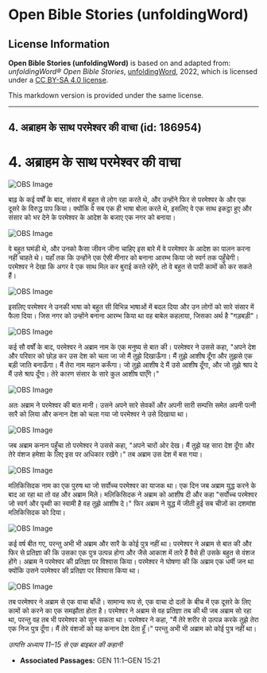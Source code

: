 # Open Bible Stories (unfoldingWord)

## License Information

**Open Bible Stories (unfoldingWord)** is based on and adapted from: _unfoldingWord® Open Bible Stories_, [unfoldingWord](https://unfoldingword.org/utw), 2022, which is licensed under a [CC BY-SA 4.0 license](https://creativecommons.org/licenses/by-sa/4.0/legalcode.en).

This markdown version is provided under the same license.



--------------------------------

## 4. अब्राहम के साथ परमेश्वर की वाचा (id: 186954)

4\. अब्राहम के साथ परमेश्वर की वाचा
===================================

![OBS Image](https://cdn.aquifer.bible/aquifer-content/resources/UWOBS/jpg/360px/obs-en-04-01.jpg)

बाढ़ के कई वर्षों के बाद, संसार में बहुत से लोग रहा करते थे, और उन्होंने फिर से परमेश्वर के और एक दूसरे के विरुद्ध पाप किया। क्योंकि वे सब एक ही भाषा बोला करते थे, इसलिए वे एक साथ इकट्ठा हुए और संसार को भर देने के परमेश्वर के आदेश के बजाए एक नगर को बनाया।

![OBS Image](https://cdn.aquifer.bible/aquifer-content/resources/UWOBS/jpg/360px/obs-en-04-02.jpg)

वे बहुत घमंडी थे, और उनको कैसा जीवन जीना चाहिए इस बारे में वे परमेश्वर के आदेश का पालन करना नहीं चाहते थे। यहाँ तक कि उन्होंने एक ऐसी मीनार को बनाना आरम्भ किया जो स्वर्ग तक पहुँचेगी। परमेश्वर ने देखा कि अगर वे एक साथ मिल कर बुराई करते रहेंगे, तो वे बहुत से पापी कामों को कर सकते हैं।

![OBS Image](https://cdn.aquifer.bible/aquifer-content/resources/UWOBS/jpg/360px/obs-en-04-03.jpg)

इसलिए परमेश्वर ने उनकी भाषा को बहुत सी विभिन्न भाषाओं में बदल दिया और उन लोगों को सारे संसार में फैला दिया। जिस नगर को उन्होंने बनाना आरम्भ किया था वह बाबेल कहलाया, जिसका अर्थ है "गड़बड़ी"।

![OBS Image](https://cdn.aquifer.bible/aquifer-content/resources/UWOBS/jpg/360px/obs-en-04-04.jpg)

कई सौ वर्षों के बाद, परमेश्वर ने अब्राम नाम के एक मनुष्य से बात की। परमेश्वर ने उससे कहा, "अपने देश और परिवार को छोड़ कर उस देश को चला जा जो मैं तुझे दिखाऊँगा। मैं तुझे आशीष दूँगा और तुझसे एक बड़ी जाति बनाऊँगा। मैं तेरा नाम महान करूँगा। जो तुझे आशीष दे मैं उसे आशीष दूँगा, और जो तुझे श्राप दे मैं उसे श्राप दूँगा। तेरे कारण संसार के सारे कुल आशीष पाएँगे।"

![OBS Image](https://cdn.aquifer.bible/aquifer-content/resources/UWOBS/jpg/360px/obs-en-04-05.jpg)

अतः अब्राम ने परमेश्वर की बात मानी। उसने अपने सारे सेवकों और अपनी सारी सम्पत्ति समेत अपनी पत्नी सारै को लिया और कनान देश को चला गया जो परमेश्वर ने उसे दिखाया था।

![OBS Image](https://cdn.aquifer.bible/aquifer-content/resources/UWOBS/jpg/360px/obs-en-04-06.jpg)

जब अब्राम कनान पहुँचा तो परमेश्वर ने उससे कहा, "अपने चारों ओर देख। मैं तुझे यह सारा देश दूँगा और तेरे वंशज हमेशा के लिए इस पर अधिकार रखेंगे।" तब अब्राम उस देश में बस गया।

![OBS Image](https://cdn.aquifer.bible/aquifer-content/resources/UWOBS/jpg/360px/obs-en-04-07.jpg)

मलिकिसिदक नाम का एक पुरुष था जो सर्वोच्च परमेश्वर का याजक था। एक दिन जब अब्राम युद्ध करने के बाद आ रहा था तो वह और अब्राम मिले। मलिकिसिदक ने अब्राम को आशीष दी और कहा "सर्वोच्च परमेश्वर जो स्वर्ग और पृथ्वी का स्वामी है वह तुझे आशीष दे।" फिर अब्राम ने युद्ध में जीती हुई सब चीजों का दशमांश मलिकिसिदक को दिया।

![OBS Image](https://cdn.aquifer.bible/aquifer-content/resources/UWOBS/jpg/360px/obs-en-04-08.jpg)

कई वर्ष बीत गए, परन्तु अभी भी अब्राम और सारै के कोई पुत्र नहीं था। परमेश्वर ने अब्राम से बात की और फिर से प्रतिज्ञा की कि उसका एक पुत्र उत्पन्न होगा और जैसे आकाश में तारे हैं वैसे ही उसके बहुत से वंशज होंगे। अब्राम ने परमेश्वर की प्रतिज्ञा पर विश्वास किया। परमेश्वर ने घोषणा की कि अब्राम एक धर्मी जन था क्योंकि उसने परमेश्वर की प्रतिज्ञा पर विश्वास किया था।

![OBS Image](https://cdn.aquifer.bible/aquifer-content/resources/UWOBS/jpg/360px/obs-en-04-09.jpg)

तब परमेश्वर ने अब्राम से एक वाचा बाँधी। सामान्य रूप से, एक वाचा दो दलों के बीच में एक दूसरे के लिए कामों को करने का एक समझौता होता है। परमेश्वर ने अब्राम से वह प्रतिज्ञा तब की थी जब अब्राम सो रहा था, परन्तु वह तब भी परमेश्वर को सुन सकता था। परमेश्वर ने कहा, "मैं तेरे शरीर से उत्पन्न करके तुझे तेरा एक निज पुत्र दूँगा। मैं तेरे वंशजों को यह कनान देश देता हूँ।" परन्तु अभी भी अब्राम को कोई पुत्र नहीं था।

*उत्पत्ति अध्याय 11–15 से एक बाइबल की कहानी*

* **Associated Passages:** GEN 11:1–GEN 15:21

